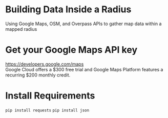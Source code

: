 # Building Data Inside a Radius
 Using Google Maps, OSM, and Overpass APIs to gather map data within a mapped radius

Get your Google Maps API key
==========
https://developers.google.com/maps <br />
Google Cloud offers a $300 free trial and Google Maps Platform features a recurring $200 monthly credit.

Install Requirements
==========
`pip install requests`
`pip install json`

